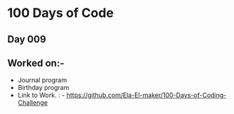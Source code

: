 # 100 Days of Code

## Day 009
## Worked on:-
- Journal program
- Birthday program
- Link to Work. : - https://github.com/Ela-El-maker/100-Days-of-Coding-Challenge